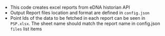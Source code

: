 * This code creates excel reports from eDNA historian API
* Output Report files location and format are defined in `config.json`
* Point Ids of the data to be fetched in each report can be seen in `PSP.xlsx`. The sheet name should match the report name in config.json `files` list items